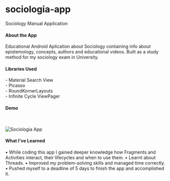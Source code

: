 # sociologia-app
Sociology Manual Application 

<h4> About the App </h4>
Educational Android Aplication about Sociology containing info about epistemology, concepts, authors and educational videos.  
Built as a study method for my sociology exam in University.
</br>
<h4> Libraries Used </h4>
- Material Search View </br>
- Picasso </br>
- RoundKornerLayouts </br>
- Infinite Cycle ViewPager
</br>
<h4> Demo </h4>
</br>

![Sociologia App](demo/20190424_172344.gif)

<h4> What I've Learned </h4>

•	While coding this app I gained deeper knowledge how Fragments and Activities interact, their lifecycles and when to use them. 
•	Learnt about Threads. 
•	Improved my problem-solving skills and managed time correctly. 
•	Pushed myself to a deadline of 5 days to finish the app and accomplished it.



